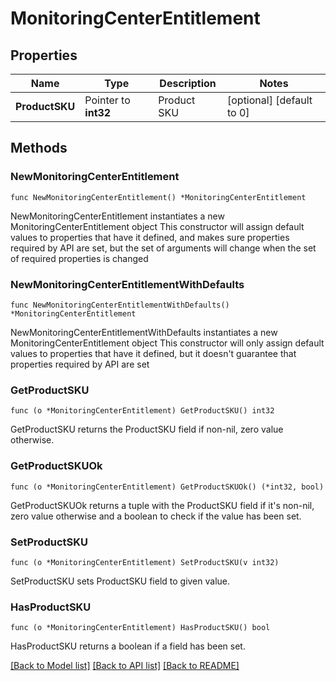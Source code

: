 # MonitoringCenterEntitlement

## Properties

Name | Type | Description | Notes
------------ | ------------- | ------------- | -------------
**ProductSKU** | Pointer to **int32** | Product SKU | [optional] [default to 0]

## Methods

### NewMonitoringCenterEntitlement

`func NewMonitoringCenterEntitlement() *MonitoringCenterEntitlement`

NewMonitoringCenterEntitlement instantiates a new MonitoringCenterEntitlement object
This constructor will assign default values to properties that have it defined,
and makes sure properties required by API are set, but the set of arguments
will change when the set of required properties is changed

### NewMonitoringCenterEntitlementWithDefaults

`func NewMonitoringCenterEntitlementWithDefaults() *MonitoringCenterEntitlement`

NewMonitoringCenterEntitlementWithDefaults instantiates a new MonitoringCenterEntitlement object
This constructor will only assign default values to properties that have it defined,
but it doesn't guarantee that properties required by API are set

### GetProductSKU

`func (o *MonitoringCenterEntitlement) GetProductSKU() int32`

GetProductSKU returns the ProductSKU field if non-nil, zero value otherwise.

### GetProductSKUOk

`func (o *MonitoringCenterEntitlement) GetProductSKUOk() (*int32, bool)`

GetProductSKUOk returns a tuple with the ProductSKU field if it's non-nil, zero value otherwise
and a boolean to check if the value has been set.

### SetProductSKU

`func (o *MonitoringCenterEntitlement) SetProductSKU(v int32)`

SetProductSKU sets ProductSKU field to given value.

### HasProductSKU

`func (o *MonitoringCenterEntitlement) HasProductSKU() bool`

HasProductSKU returns a boolean if a field has been set.


[[Back to Model list]](../README.md#documentation-for-models) [[Back to API list]](../README.md#documentation-for-api-endpoints) [[Back to README]](../README.md)


